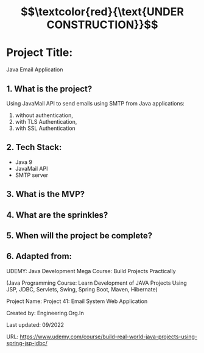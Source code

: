 # $$\textcolor{red}{\text{UNDER CONSTRUCTION}}$$

# Project Title:

Java Email Application


## 1. What is the project?

Using JavaMail API to send emails using SMTP from Java applications:

1. without authentication, 
2. with TLS Authentication,
3. with SSL Authentication


## 2. Tech Stack:

- Java 9
- JavaMail API
- SMTP server

## 3. What is the MVP?


## 4. What are the sprinkles? 


## 5. When will the project be complete? 


## 6. Adapted from: 

UDEMY: Java Development Mega Course: Build Projects Practically

(Java Programming Course: Learn Development of JAVA Projects Using JSP, JDBC, Servlets, Swing, Spring Boot, Maven, Hibernate)

Project Name: Project 41: Email System Web Application

Created by: Engineering.Org.In

Last updated: 09/2022

URL: https://www.udemy.com/course/build-real-world-java-projects-using-spring-jsp-jdbc/


